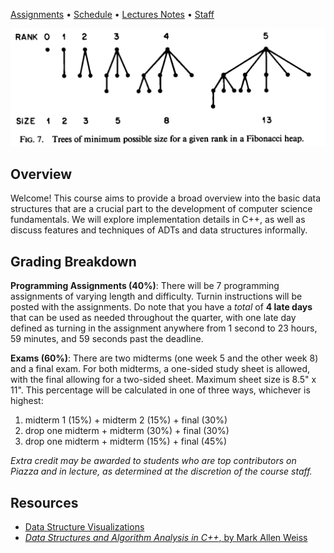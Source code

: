 [Assignments](assignments.md) • [Schedule](schedule.md) • [Lectures Notes](lectures.md) • [Staff](staff.md)

![fibonacci heap](images/fibheap.png)

## Overview
Welcome! This course aims to provide a broad overview into the basic data structures
that are a crucial part to the development of computer science fundamentals. We will
explore implementation details in C++, as well as discuss features and
techniques of ADTs and data structures informally. 

## Grading Breakdown

**Programming Assignments (40%)**: There will be 7 programming assignments of varying length and difficulty.
Turnin instructions will be posted with the assignments. Do note that you have a _total_ of **4 late days**
that can be used as needed throughout the quarter, with one late day defined as turning in the assignment anywhere from
1 second to 23 hours, 59 minutes, and 59 seconds past the deadline.

**Exams (60%)**: There are two midterms (one week 5 and the other week 8) and a final exam. For both midterms, a one-sided
study sheet is allowed, with the final allowing for a two-sided sheet. Maximum sheet size is 8.5" x 11". This percentage will be calculated in one of three ways, whichever is highest:
1. midterm 1 (15%) + midterm 2 (15%) + final (30%)
2. drop one midterm + midterm (30%) + final (30%)
3. drop one midterm + midterm (15%) + final (45%)

_Extra credit may be awarded to students who are top contributors on Piazza and in lecture, as determined at the discretion of the course staff._

## Resources

* [Data Structure Visualizations](https://www.cs.usfca.edu/~galles/visualization/Algorithms.html)
* [_Data Structures and Algorithm Analysis in C++_, by Mark Allen Weiss](http://iips.icci.edu.iq/images/exam/DataStructuresAndAlgorithmAnalysisInCpp_2014.pdf)